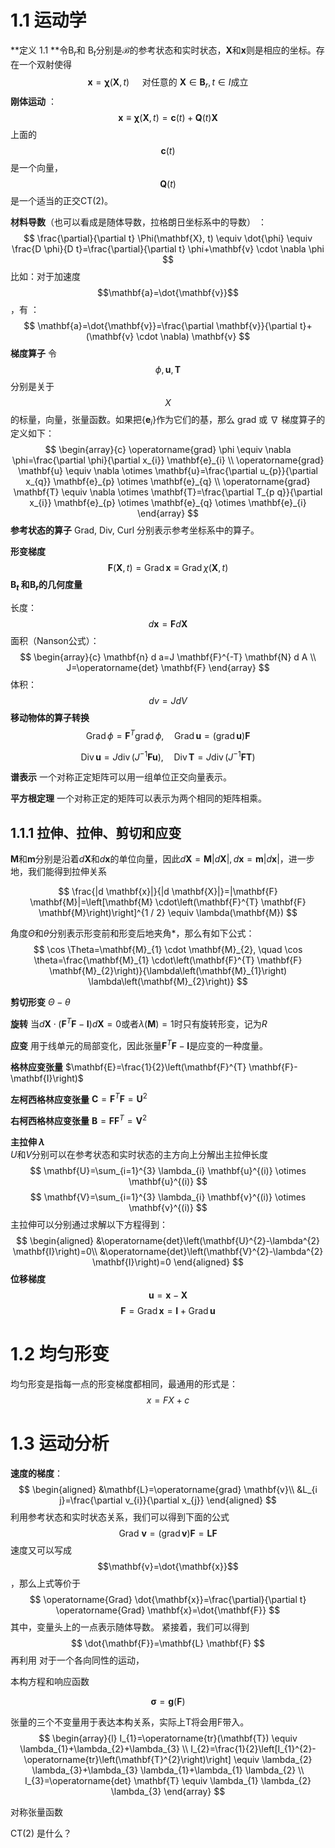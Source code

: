 # 1.1 运动学

**定义 1.1 **令$\mathrm{B}_{r}$和 $\mathrm{B}_{t}$分别是$\mathcal{B}$的参考状态和实时状态，$\mathbf{X}$和$\mathbf{x}$则是相应的坐标。存在一个双射使得
$$
\mathbf{x}=\boldsymbol{\chi}(\mathbf{X}, t) \quad \text { 对任意的 } \mathbf{X} \in \mathbf{B}_{r}, t \in I  \text{成立}
\tag{1.1.1}
$$
**刚体运动** ：
$$
\mathbf{x} \equiv \boldsymbol{\chi}(\mathbf{X}, t)=\mathbf{c}(t)+\mathbf{Q}(t) \mathbf{X}
$$
上面的$$\mathbf{c}(t)$$是一个向量，$$\mathbf{Q}(t)$$是一个适当的正交CT(2)。

**材料导数**（也可以看成是随体导数，拉格朗日坐标系中的导数） ：
$$
\frac{\partial}{\partial t} \Phi(\mathbf{X}, t) \equiv \dot{\phi} \equiv \frac{D \phi}{D t}=\frac{\partial}{\partial t} \phi+\mathbf{v} \cdot \nabla \phi
$$
比如：对于加速度$$\mathbf{a}=\dot{\mathbf{v}}$$，有 ：
$$
\mathbf{a}=\dot{\mathbf{v}}=\frac{\partial \mathbf{v}}{\partial t}+(\mathbf{v} \cdot \nabla) \mathbf{v}
$$
**梯度算子** 令$$\phi, \mathbf{u}, \mathbf{T}$$分别是关于$$X$$的标量，向量，张量函数。如果把$\left\{\mathbf{e}_{i}\right\}$作为它们的基，那么 grad 或 $\nabla$ 梯度算子的定义如下：
$$
\begin{array}{c}
\operatorname{grad} \phi \equiv \nabla \phi=\frac{\partial \phi}{\partial x_{i}} \mathbf{e}_{i} \\
\operatorname{grad} \mathbf{u} \equiv \nabla \otimes \mathbf{u}=\frac{\partial u_{p}}{\partial x_{q}} \mathbf{e}_{p} \otimes \mathbf{e}_{q} \\
\operatorname{grad} \mathbf{T} \equiv \nabla \otimes \mathbf{T}=\frac{\partial T_{p q}}{\partial x_{i}} \mathbf{e}_{p} \otimes \mathbf{e}_{q} \otimes \mathbf{e}_{i}
\end{array}
$$
**参考状态的算子** Grad, Div, Curl 分别表示参考坐标系中的算子。

**形变梯度** 
$$
\mathbf{F}(\mathbf{X}, t)=\operatorname{Grad} \mathbf{x} \equiv \operatorname{Grad} \chi(\mathbf{X}, t)
$$
**$\mathrm{B}_{t}$ 和$\mathrm{B}_{r}$的几何度量** 

长度：
$$
d \mathbf{x}=\mathbf{F} d \mathbf{X}
$$
面积（Nanson公式）：
$$
\begin{array}{c}
\mathbf{n} d a=J \mathbf{F}^{-T} \mathbf{N} d A \\
J=\operatorname{det} \mathbf{F}
\end{array}
$$
体积：
$$
d v=J d V
$$
**移动物体的算子转换**
$$
\operatorname{Grad} \phi=\mathbf{F}^{T} \operatorname{grad} \phi, \quad \operatorname{Grad} \mathbf{u}=(\operatorname{grad} \mathbf{u}) \mathbf{F}
\tag{1.1.5}
$$

$$
\operatorname{Div} \mathbf{u}=J \operatorname{div}\left(J^{-1} \mathbf{F u}\right), \quad \operatorname{Div} \mathbf{T}=J \operatorname{div}\left(J^{-1} \mathbf{F} \mathbf{T}\right)
\tag{1.1.6}
$$

**谱表示**  一个对称正定矩阵可以用一组单位正交向量表示。

**平方根定理**  一个对称正定的矩阵可以表示为两个相同的矩阵相乘。

## 1.1.1 拉伸、拉伸、剪切和应变



$\mathbf{M}$和$\mathbf{m}$分别是沿着$d \mathbf{X}$和$d \mathbf{x}$的单位向量，因此$d \mathbf{X}=\mathbf{M}|d \mathbf{X}|, d \mathbf{x}=\mathbf{m}|d \mathbf{x}|​$ ，进一步地，我们能得到拉伸关系

$$
\frac{|d \mathbf{x}|}{|d \mathbf{X}|}=|\mathbf{F} \mathbf{M}|=\left[\mathbf{M} \cdot\left(\mathbf{F}^{T} \mathbf{F} \mathbf{M}\right)\right]^{1 / 2} \equiv \lambda(\mathbf{M})
$$

角度$\Theta$和$\theta$分别表示形变前和形变后地夹角*，那么有如下公式：
$$
\cos \Theta=\mathbf{M}_{1} \cdot \mathbf{M}_{2}, \quad \cos \theta=\frac{\mathbf{M}_{1} \cdot\left(\mathbf{F}^{T} \mathbf{F} \mathbf{M}_{2}\right)}{\lambda\left(\mathbf{M}_{1}\right) \lambda\left(\mathbf{M}_{2}\right)}
$$

**剪切形变**  $\Theta-\theta$

**旋转**   当$d \mathbf{X} \cdot\left(\mathbf{F}^{T} \mathbf{F}-\mathbf{I}\right) d \mathbf{X}=0​$或者$\lambda(\mathbf{M})=1​$时只有旋转形变，记为$R​$

**应变** 用于线单元的局部变化，因此张量$\mathbf{F}^{T} \mathbf{F}-\mathbf{I}$是应变的一种度量。

**格林应变张量**   $\mathbf{E}=\frac{1}{2}\left(\mathbf{F}^{T} \mathbf{F}-\mathbf{I}\right)$

**左柯西格林应变张量**   $\mathbf{C}=\mathbf{F}^{T} \mathbf{F}=\mathbf{U}^{2}$

**右柯西格林应变张量**    $\mathbf{B}=\mathbf{F} \mathbf{F}^{T}=\mathbf{V}^{2}$

**主拉伸 $\lambda$**   
$U$和$V$分别可以在参考状态和实时状态的主方向上分解出主拉伸长度
$$
\mathbf{U}=\sum_{i=1}^{3} \lambda_{i} \mathbf{u}^{(i)} \otimes \mathbf{u}^{(i)}
$$
$$
\mathbf{V}=\sum_{i=1}^{3} \lambda_{i} \mathbf{v}^{(i)} \otimes \mathbf{v}^{(i)}
$$
主拉伸可以分别通过求解以下方程得到：
$$
\begin{aligned}
&\operatorname{det}\left(\mathbf{U}^{2}-\lambda^{2} \mathbf{I}\right)=0\\
&\operatorname{det}\left(\mathbf{V}^{2}-\lambda^{2} \mathbf{I}\right)=0
\end{aligned}
$$
**位移梯度**   
$$
\mathbf{u}=\mathbf{x}-\mathbf{X}
$$
$$
\mathbf{F}=\operatorname{Grad} \mathbf{x}=\mathbf{I}+\operatorname{Grad} \mathbf{u}
$$

# 1.2 均匀形变

均匀形变是指每一点的形变梯度都相同，最通用的形式是：
$$
x=F X+c
$$


# 1.3 运动分析

**速度的梯度**：
$$
\begin{aligned}
&\mathbf{L}=\operatorname{grad} \mathbf{v}\\
&L_{i j}=\frac{\partial v_{i}}{\partial x_{j}}
\end{aligned}
$$
利用参考状态和实时状态关系，我们可以得到下面的公式
$$
\text { Grad } \mathbf{v}=(\operatorname{grad} \mathbf{v}) \mathbf{F}=\mathbf{L} \mathbf{F}
$$
速度又可以写成$$\mathbf{v}=\dot{\mathbf{x}}$$，那么上式等价于
$$
\operatorname{Grad} \dot{\mathbf{x}}=\frac{\partial}{\partial t} \operatorname{Grad} \mathbf{x}=\dot{\mathbf{F}}
$$
其中，变量头上的一点表示随体导数。
紧接着，我们可以得到
$$
\dot{\mathbf{F}}=\mathbf{L} \mathbf{F}
$$
再利用
对于一个各向同性的运动，

本构方程和响应函数

$$
\boldsymbol{\sigma}=\mathbf{g}(\mathbf{F})
$$

张量的三个不变量用于表达本构关系，实际上T将会用F带入。
$$
\begin{array}{l}
I_{1}=\operatorname{tr}(\mathbf{T}) \equiv \lambda_{1}+\lambda_{2}+\lambda_{3} \\
I_{2}=\frac{1}{2}\left[I_{1}^{2}-\operatorname{tr}\left(\mathbf{T}^{2}\right)\right] \equiv \lambda_{2} \lambda_{3}+\lambda_{3} \lambda_{1}+\lambda_{1} \lambda_{2} \\
I_{3}=\operatorname{det} \mathbf{T} \equiv \lambda_{1} \lambda_{2} \lambda_{3}
\end{array}
$$

对称张量函数


CT(2) 是什么？